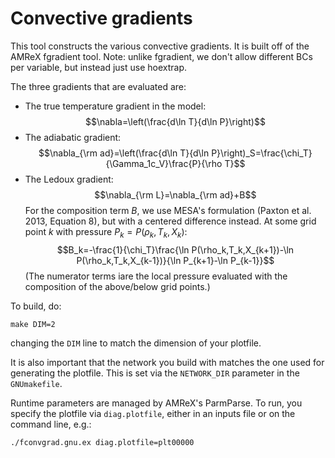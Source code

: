 # Convective gradients

This tool constructs the various convective gradients.  It is built
off of the AMReX fgradient tool.  Note: unlike fgradient, we don't
allow different BCs per variable, but instead just use hoextrap.

The three gradients that are evaluated are:
- The true temperature gradient in the model:
$$\nabla=\left(\frac{d\ln T}{d\ln P}\right)$$
- The adiabatic gradient:
$$\nabla_{\rm ad}=\left(\frac{d\ln T}{d\ln P}\right)_S=\frac{\chi_T}{\Gamma_1c_V}\frac{P}{\rho T}$$
- The Ledoux gradient:
$$\nabla_{\rm L}=\nabla_{\rm ad}+B$$
For the composition term $B$, we use MESA's formulation (Paxton et al. 2013, Equation 8), but with a centered difference instead. At some grid point $k$ with pressure $P_k=P(\rho_k,T_k,X_k)$:
$$B_k=-\frac{1}{\chi_T}\frac{\ln P(\rho_k,T_k,X_{k+1})-\ln P(\rho_k,T_k,X_{k-1})}{\ln P_{k+1}-\ln P_{k-1}}$$
(The numerator terms iare the local pressure evaluated with the composition of the above/below grid points.)

To build, do:

```
make DIM=2
```

changing the `DIM` line to match the dimension of your plotfile.

It is also important that the network you build with matches
the one used for generating the plotfile.  This is set via
the `NETWORK_DIR` parameter in the `GNUmakefile`.

Runtime parameters are managed by AMReX's ParmParse. To run,
you specify the plotfile via `diag.plotfile`, either in an inputs
file or on the command line, e.g.:

```
./fconvgrad.gnu.ex diag.plotfile=plt00000
```





